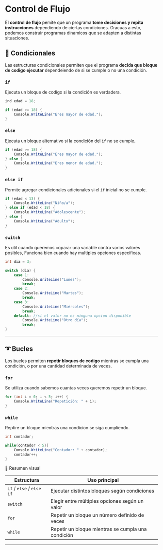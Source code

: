 # Control de Flujo

El **control de flujo** pemite que un programa **tome decisiones y repita instrucciones** dependiendo de ciertas condiciones. Gracuas a esto, podemos construir programas dinamicos que se adapten a distintas situaciones.

## 🔷 Condicionales

Las estructuras condicionales permiten que el programa **decida que bloque de codigo ejecutar** dependeiendo de si se cumple o no una condición.

### `if`

Ejecuta un bloque de codigo si la condición es verdadera.

```csharp
ind edad = 18;

if (edad >= 18) {
    Console.WriteLine("Eres mayor de edad.");
}
```

### `else`

Ejecuta un bloque alternativo si la condición del `if` no se cumple.

```csharp
if (edad >= 18) {
    Console.WriteLine("Eres mayor de edad.");
} else {
    Console.WriteLine("Eres menor de edad.");
}
```

### `else if`

Permite agregar condicionales adicionales si el `if` inicial no se cumple.

```csharp
if (edad < 13) {
    Console.WriteLine("Niño/a");
} else if (edad < 18) {
    Console.WriteLine("Adolescente");
} else {
    Console.WriteLine("Adulto");
}
```

### `switch`

Es util cuando queremos coparar una variable contra varios valores posibles, Funciona bien cuando hay multiples opciones especificas.

```csharp
int dia = 3;

switch (dia) {
    case 1:
        Console.WriteLine("Lunes");
        break;
    case 2:
        Console.WriteLine("Martes");
        break;
    case 3:
        Console.WriteLine("Miércoles");
        break;
    default: //si el valor no es ninguna opcion disponible 
        Console.WriteLine("Otro día");
        break;
}
```

---

## ➰ Bucles

Los bucles permiten **repetir bloques de codigo** mientras se cumpla una condición, o por una cantidad determinada de veces.

### `for`

Se utiliza cuando sabemos cuantas veces queremos repetir un bloque.

```csharp
for (int i = 0; i < 5; i++) {
    Console.WriteLine("Repetición: " + i);
}
```

<!-- recordar ver foreach -->

### `while`

Reptire un bloque mientras una condicion se siga cumpliendo.

```csharp
int contador;

while(contador < 5){
    Console.WriteLine("Contador: " + contador);
    contador++;
}
```

📌 Resumen visual

| Estructura | Uso principal |
|------------|----------------|
| `if` / `else` / `else if` | Ejecutar distintos bloques según condiciones |
| `switch` | Elegir entre múltiples opciones según un valor |
| `for` | Repetir un bloque un número definido de veces |
| `while` | Repetir un bloque mientras se cumpla una condición |

---
